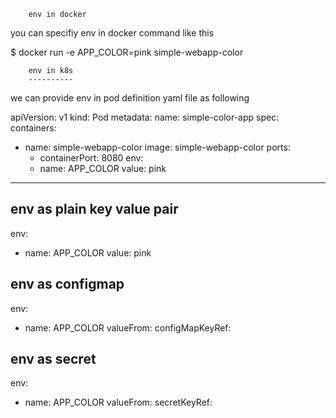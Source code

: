 		env in docker 

you can specifiy env in docker command like this

	
$ docker run -e APP_COLOR=pink simple-webapp-color


		env in k8s
		----------

we can provide env in pod definition yaml file as following

apiVersion: v1
kind: Pod
metadata:
  name: simple-color-app
spec:
  containers:
  - name: simple-webapp-color
    image: simple-webapp-color
    ports:
    - containerPort: 8080
    env:
    - name: APP_COLOR
      value: pink

----------------------------------------------

env as plain key value pair
---------------------------
env:
  - name: APP_COLOR
    value: pink

env as configmap
----------------
env:
  - name: APP_COLOR
    valueFrom:
      configMapKeyRef:


env as secret
-------------
env:
  - name: APP_COLOR
    valueFrom:
      secretKeyRef:

